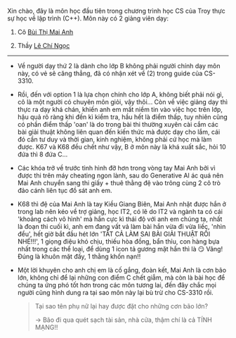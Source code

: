 Xin chào, đây là môn học đầu tiên trong chương trình học CS của Troy thực sự học về lập trình (C++). Môn này có 2 giảng viên dạy:

1. Cô [Bùi Thị Mai Anh](https://soict.hust.edu.vn/ts-bui-thi-mai-anh.html) 

2. Thầy [Lê Chí Ngọc](https://fami.hust.edu.vn/giang-vien/?name=ngoclc)

---

- Về người dạy thứ 2 là dành cho lớp B không phải người chính dạy môn này, có vẻ sẽ căng thẳng, đã có nhận xét về (2) trong guide của CS-3310.

- Rồi, đến với option 1 là lựa chọn chính cho lớp A, không biết phải nói gì, cô là một người có chuyên môn giỏi, vậy thôi... Còn về việc giảng dạy thì thực ra dạy khá chán, khiến anh em mất niềm tin vào việc học trên lớp, hậu quả rõ ràng khi đến kì kiểm tra, hầu hết là điểm thấp, tuy nhiên cũng có phần điểm thấp 'oan' là do trong bài thi thường xuyên cài cắm các bài giải thuật không liên quan đến kiến thức mà được dạy cho lắm, cái đó cần tư duy và thời gian, kinh nghiệm, không phải cứ học mà làm được. K67 và K68 đều chết như vậy, B ở môn này là khá xuất sắc, hỏi 10 đứa thì 8 đứa C... 

- Các khóa trở về trước tình hình đỡ hơn trong vòng tay Mai Anh bởi vì được thi trên máy cheating ngon lành, sau do Generative AI ác quá nên Mai Anh chuyển sang thi giấy + thuê thằng đệ vào trông cùng 2 cô trò đảo cánh liên tục đồ sát anh em.

- K68 thì đệ của Mai Anh là tay Kiều Giang Biên, Mai Anh nhặt được hắn ở trong lab nên kéo về trợ giảng, học IT2, có lẽ do IT2 và ngành ta có cái 'khoảng cách vô hình' mà hắn cực kì thái độ với anh em chúng ta, nhất là đoạn thi cuối kì, anh em đang vất vả làm bài hắn vừa đi vừa liếc, 'nhìn đểu', hết giờ bắt đầu hét lớn 'TẤT CẢ LÀM SAI BÀI GIẢI THUẬT RỒI NHÉ!!!', 1 giọng điệu khó chịu, thiếu hòa đồng, bẩn thỉu, con hàng bựa nhất trong các thể loại, để dùng 1 icon tả gương mặt hắn thì là 😏 Vâng! Đúng là khuôn mặt đấy, 1 thằng khốn nạn!! 

- Một lời khuyên cho anh chị em là cố gắng, đoàn kết, Mai Anh là cơn bão lớn, không chỉ để lại những con điểm C chết giẫm, mà còn là bài học để chúng ta ứng phó tốt hơn trong các môn tương lai, đến đây chắc mọi người cũng hình dung ra tại sao môn này lại bù trừ cho CS-3310 rồi.
  
  > Tại sao tên phụ nữ lại hay được đặt cho những cơn bão lớn?
  > 
  > -> Bão đi qua quét sạch tài sản, nhà cửa, thậm chí là cả TÍNH MẠNG!!

